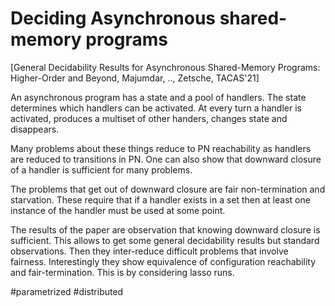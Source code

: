 # Deciding Asynchronous shared-memory programs

[General Decidability Results for Asynchronous Shared-Memory Programs:
Higher-Order and Beyond, Majumdar, .., Zetsche, TACAS'21]

An asynchronous program has a state and a pool of handlers. The state determines
which handlers can be activated. At every turn a handler is activated, produces
a multiset of other handers, changes state and disappears.

Many problems about these things reduce to PN reachability as handlers are
reduced to transitions in PN. One can also show that downward closure of a
handler is sufficient for many problems.

The problems that get out of downward closure are fair non-termination and
starvation. These require that if a handler exists in a set then at least one
instance of the handler must be used at some point. 

The results of the paper are observation that knowing downward closure is
sufficient. This allows to get some general decidability results but standard
observations. Then they inter-reduce difficult problems that involve fairness.
Interestingly they show equivalence of configuration reachability and
fair-termination.
This is by considering lasso runs. 

#parametrized
#distributed